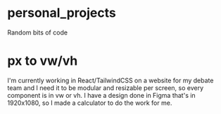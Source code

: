 # personal_projects
Random bits of code


# px to vw/vh
I'm currently working in React/TailwindCSS on a website for my debate team and I need it to be modular and resizable per screen, so every component is in vw or vh. I have a design done in Figma that's in 1920x1080, so I made a calculator to do the work for me. 
